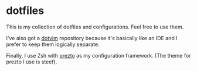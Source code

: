 dotfiles
========

This is my collection of dotfiles and configurations.  Feel free to use them.

I've also got a [dotvim](https://github.com/Caustic/dotvim) repository because
it's basically like an IDE and I prefer to keep them logically separate.

Finally, I use Zsh with [prezto](https://github.com/sorin-ionescu/prezto) as
my configuration framework. (The theme for prezto I use is steef).
